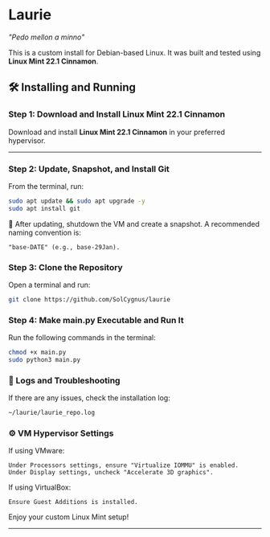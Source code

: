 # Laurie
*"Pedo mellon a minno"*  

This is a custom install for Debian-based Linux. It was built and tested using **Linux Mint 22.1 Cinnamon**.

## 🛠️ Installing and Running

### **Step 1: Download and Install Linux Mint 22.1 Cinnamon**
Download and install **Linux Mint 22.1 Cinnamon** in your preferred hypervisor.

---

### **Step 2: Update, Snapshot, and Install Git**
From the terminal, run:

```bash
sudo apt update && sudo apt upgrade -y
sudo apt install git
```


📌 After updating, shutdown the VM and create a snapshot. A recommended naming convention is:

    "base-DATE" (e.g., base-29Jan).

### **Step 3: Clone the Repository**

Open a terminal and run:

```bash
git clone https://github.com/SolCygnus/laurie
```

### **Step 4: Make main.py Executable and Run It**

Run the following commands in the terminal:

```bash
chmod +x main.py
sudo python3 main.py
```

### **📜 Logs and Troubleshooting**

If there are any issues, check the installation log:

```bash
~/laurie/laurie_repo.log
```

### **⚙️ VM Hypervisor Settings**

If using VMware:

    Under Processors settings, ensure "Virtualize IOMMU" is enabled.
    Under Display settings, uncheck "Accelerate 3D graphics".

If using VirtualBox:

    Ensure Guest Additions is installed.

Enjoy your custom Linux Mint setup!


---

